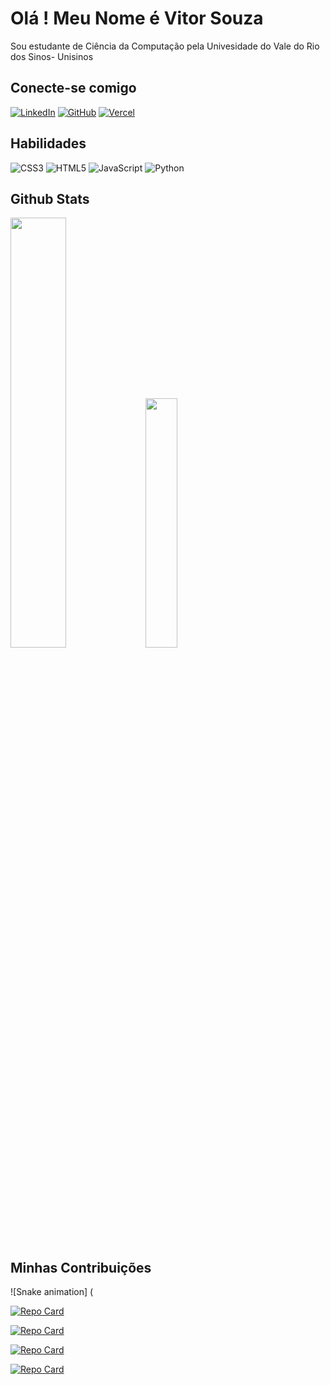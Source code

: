 # Olá ! Meu Nome é Vitor Souza 
Sou estudante de Ciência da Computação pela Univesidade do Vale do Rio dos Sinos- Unisinos

## Conecte-se comigo 

[![LinkedIn](https://img.shields.io/badge/linkedin-%230077B5.svg?style=for-the-badge&logo=linkedin&logoColor=white)](https://br.linkedin.com/in/vitor-souza-a63290a1?trk=people-guest_people_search-card)
[![GitHub](https://img.shields.io/badge/github-%23121011.svg?style=for-the-badge&logo=github&logoColor=white)](https://github.com/BadWolf232)
[![Vercel](https://img.shields.io/badge/vercel-%23000000.svg?style=for-the-badge&logo=vercel&logoColor=white)](https://vercel.com/vitors-projects-5aa71843)

## Habilidades

![CSS3](https://img.shields.io/badge/css3-%231572B6.svg?style=for-the-badge&logo=css3&logoColor=white) 
![HTML5](https://img.shields.io/badge/html5-%23E34F26.svg?style=for-the-badge&logo=html5&logoColor=white)
![JavaScript](https://img.shields.io/badge/javascript-%23323330.svg?style=for-the-badge&logo=javascript&logoColor=%23F7DF1E)
![Python](https://img.shields.io/badge/python-3670A0?style=for-the-badge&logo=python&logoColor=ffdd54)



## Github Stats 

<img width="42%" src="https://github-readme-stats.vercel.app/api?username=BadWolf232&theme=nightowl&show_icons=true">  <img width="32%" src="https://github-readme-stats.vercel.app/api/top-langs/?username=BadWolf232&layout=compact&size_weight=0.5&count_weight=1.5&theme=nightowl">

## Minhas Contribuições 

![Snake animation] (

[![Repo Card](https://github-readme-stats.vercel.app/api/pin/?username=BadWolf232&repo=relogio-data&bg_color=191970&border_color=708090&show_icons=true&icon_color=B22222&title_color=6495ED&text_color=FFFAFA)](https://github.com/BadWolf232/relogio-data)

[![Repo Card](https://github-readme-stats.vercel.app/api/pin/?username=BadWolf232&repo=spotify-alura-25&bg_color=191970&border_color=708090&show_icons=true&icon_color=B22222&title_color=6495ED&text_color=FFFAFA)](https://github.com/BadWolf232/spotify-alura-25)

[![Repo Card](https://github-readme-stats.vercel.app/api/pin/?username=BadWolf232&repo=SinosConnect&bg_color=191970&border_color=708090&show_icons=true&icon_color=B22222&title_color=6495ED&text_color=FFFAFA)](https://github.com/BadWolf232/SinosConnect)

[![Repo Card](https://github-readme-stats.vercel.app/api/pin/?username=BadWolf232&repo=portifolio&bg_color=191970&border_color=708090&show_icons=true&icon_color=B22222&title_color=6495ED&text_color=FFFAFA)](https://github.com/BadWolf232/portifolio)
